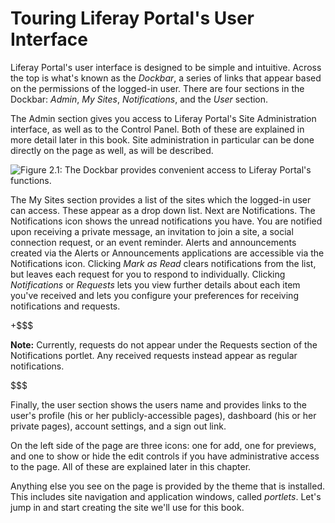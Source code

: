 # Touring Liferay Portal's User Interface [](id=touring-liferay-portals-user-interface)

Liferay Portal's user interface is designed to be simple and intuitive. Across
the top is what's known as the *Dockbar*, a series of links that appear based on
the permissions of the logged-in user. There are four sections in the Dockbar:
*Admin*, *My Sites*, *Notifications*, and the *User* section. 

The Admin section gives you access to Liferay Portal's Site Administration
interface, as well as to the Control Panel. Both of these are explained in more
detail later in this book. Site administration in particular can be done
directly on the page as well, as will be described. 

![Figure 2.1: The Dockbar provides convenient access to Liferay Portal's functions.](../../images/dockbar.png)


The My Sites section provides a list of the sites which the logged-in user can
access. These appear as a drop down list. Next are Notifications. The
Notifications icon shows the unread notifications you have. You are
notified upon receiving a private message, an invitation to join a site, a
social connection request, or an event reminder. Alerts and announcements
created via the Alerts or Announcements applications are accessible via the
Notifications icon. Clicking *Mark as Read* clears notifications from the list, 
but leaves each request for you to respond to individually. Clicking 
*Notifications* or *Requests* lets you view further details about each item 
you've received and lets you configure your preferences for receiving 
notifications and requests.

+$$$

**Note:** Currently, requests do not appear under the Requests section of the 
Notifications portlet. Any received requests instead appear as regular 
notifications.

$$$

Finally, the user section shows the users name and provides links to the user's
profile (his or her publicly-accessible pages), dashboard (his or her private
pages), account settings, and a sign out link. 

On the left side of the page are three icons: one for add, one for previews, and
one to show or hide the edit controls if you have administrative access to the
page. All of these are explained later in this chapter. 

Anything else you see on the page is provided by the theme that is installed.
This includes site navigation and application windows, called *portlets*. Let's
jump in and start creating the site we'll use for this book. 
